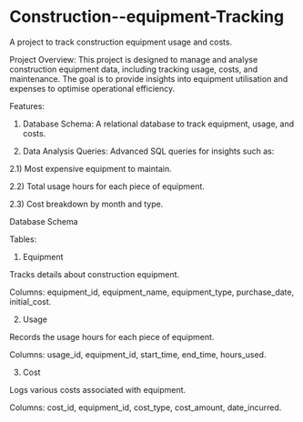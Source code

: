 # Construction--equipment-Tracking
A project to track construction equipment usage and costs.

Project Overview:
This project is designed to manage and analyse construction equipment data, including tracking usage, costs, and maintenance. The goal is to provide insights into equipment utilisation and expenses to optimise operational efficiency.

Features:

1) Database Schema: A relational database to track equipment, usage, and costs.

2) Data Analysis Queries: Advanced SQL queries for insights such as:

2.1) Most expensive equipment to maintain.

2.2) Total usage hours for each piece of equipment.

2.3) Cost breakdown by month and type.



Database Schema

Tables:

1) Equipment

Tracks details about construction equipment.

Columns: equipment_id, equipment_name, equipment_type, purchase_date, initial_cost.

2) Usage

Records the usage hours for each piece of equipment.

Columns: usage_id, equipment_id, start_time, end_time, hours_used.

3) Cost

Logs various costs associated with equipment.

Columns: cost_id, equipment_id, cost_type, cost_amount, date_incurred.
